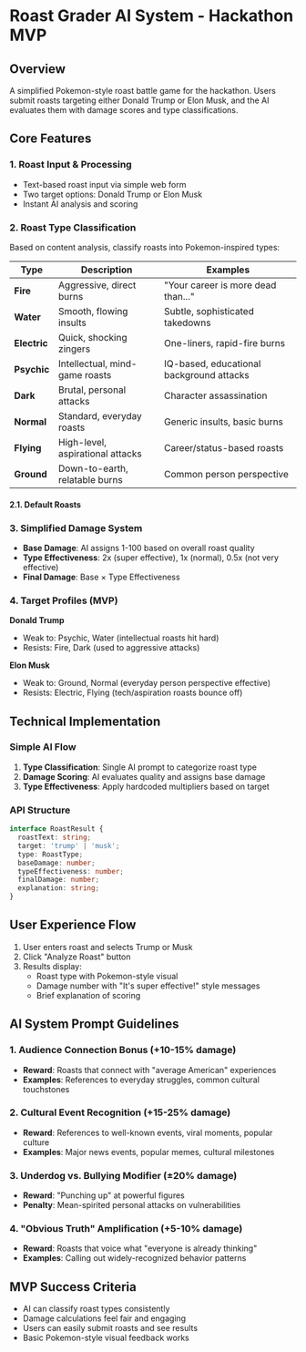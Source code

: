 # Roast Grader AI System - Hackathon MVP

## Overview
A simplified Pokemon-style roast battle game for the hackathon. Users submit roasts targeting either Donald Trump or Elon Musk, and the AI evaluates them with damage scores and type classifications.

## Core Features

### 1. Roast Input & Processing
- Text-based roast input via simple web form
- Two target options: Donald Trump or Elon Musk
- Instant AI analysis and scoring

### 2. Roast Type Classification
Based on content analysis, classify roasts into Pokemon-inspired types:

| Type | Description | Examples |
|------|-------------|----------|
| **Fire** | Aggressive, direct burns | "Your career is more dead than..." |
| **Water** | Smooth, flowing insults | Subtle, sophisticated takedowns |
| **Electric** | Quick, shocking zingers | One-liners, rapid-fire burns |
| **Psychic** | Intellectual, mind-game roasts | IQ-based, educational background attacks |
| **Dark** | Brutal, personal attacks | Character assassination |
| **Normal** | Standard, everyday roasts | Generic insults, basic burns |
| **Flying** | High-level, aspirational attacks | Career/status-based roasts |
| **Ground** | Down-to-earth, relatable burns | Common person perspective |

#### 2.1. Default Roasts


### 3. Simplified Damage System
- **Base Damage**: AI assigns 1-100 based on overall roast quality
- **Type Effectiveness**: 2x (super effective), 1x (normal), 0.5x (not very effective)
- **Final Damage**: Base × Type Effectiveness

### 4. Target Profiles (MVP)
**Donald Trump**
- Weak to: Psychic, Water (intellectual roasts hit hard)
- Resists: Fire, Dark (used to aggressive attacks)

**Elon Musk** 
- Weak to: Ground, Normal (everyday person perspective effective)
- Resists: Electric, Flying (tech/aspiration roasts bounce off)

## Technical Implementation

### Simple AI Flow
1. **Type Classification**: Single AI prompt to categorize roast type
2. **Damage Scoring**: AI evaluates quality and assigns base damage
3. **Type Effectiveness**: Apply hardcoded multipliers based on target

### API Structure
```typescript
interface RoastResult {
  roastText: string;
  target: 'trump' | 'musk';
  type: RoastType;
  baseDamage: number;
  typeEffectiveness: number;
  finalDamage: number;
  explanation: string;
}
```

## User Experience Flow
1. User enters roast and selects Trump or Musk
2. Click "Analyze Roast" button
3. Results display:
   - Roast type with Pokemon-style visual
   - Damage number with "It's super effective!" style messages
   - Brief explanation of scoring

## AI System Prompt Guidelines

### 1. Audience Connection Bonus (+10-15% damage)
- **Reward**: Roasts that connect with "average American" experiences
- **Examples**: References to everyday struggles, common cultural touchstones

### 2. Cultural Event Recognition (+15-25% damage)
- **Reward**: References to well-known events, viral moments, popular culture
- **Examples**: Major news events, popular memes, cultural milestones

### 3. Underdog vs. Bullying Modifier (±20% damage)
- **Reward**: "Punching up" at powerful figures
- **Penalty**: Mean-spirited personal attacks on vulnerabilities

### 4. "Obvious Truth" Amplification (+5-10% damage)
- **Reward**: Roasts that voice what "everyone is already thinking"
- **Examples**: Calling out widely-recognized behavior patterns

## MVP Success Criteria
- AI can classify roast types consistently
- Damage calculations feel fair and engaging
- Users can easily submit roasts and see results
- Basic Pokemon-style visual feedback works
